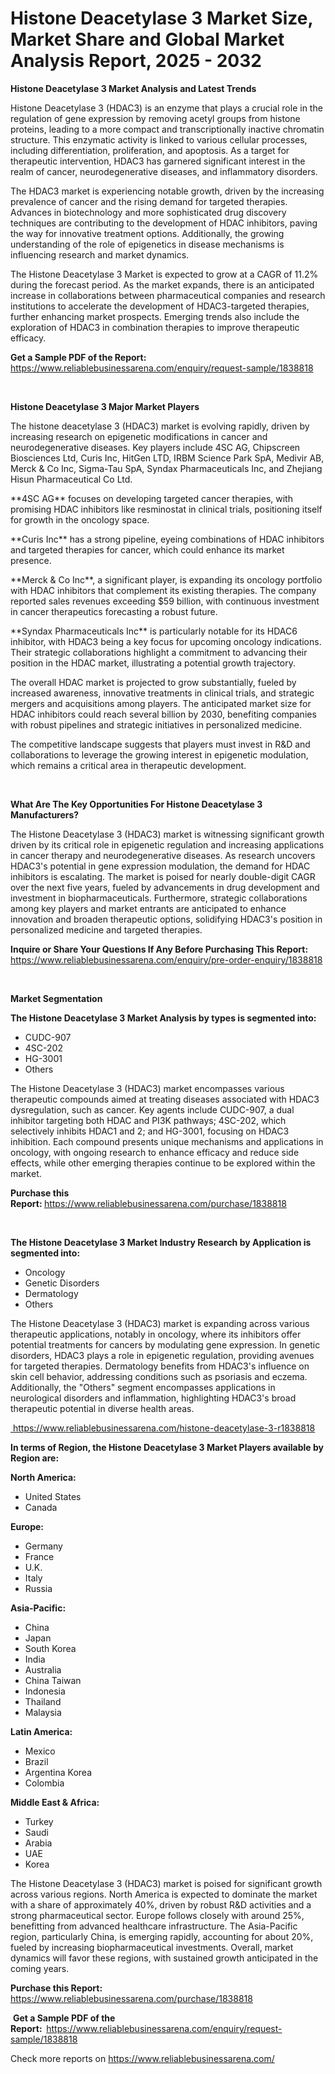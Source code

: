 <p><h1>Histone Deacetylase 3 Market Size, Market Share and Global Market Analysis Report, 2025 - 2032</h1></p><p><strong>Histone Deacetylase 3 Market Analysis and Latest Trends</strong></p>
<p><p>Histone Deacetylase 3 (HDAC3) is an enzyme that plays a crucial role in the regulation of gene expression by removing acetyl groups from histone proteins, leading to a more compact and transcriptionally inactive chromatin structure. This enzymatic activity is linked to various cellular processes, including differentiation, proliferation, and apoptosis. As a target for therapeutic intervention, HDAC3 has garnered significant interest in the realm of cancer, neurodegenerative diseases, and inflammatory disorders.</p><p>The HDAC3 market is experiencing notable growth, driven by the increasing prevalence of cancer and the rising demand for targeted therapies. Advances in biotechnology and more sophisticated drug discovery techniques are contributing to the development of HDAC inhibitors, paving the way for innovative treatment options. Additionally, the growing understanding of the role of epigenetics in disease mechanisms is influencing research and market dynamics.</p><p>The Histone Deacetylase 3 Market is expected to grow at a CAGR of 11.2% during the forecast period. As the market expands, there is an anticipated increase in collaborations between pharmaceutical companies and research institutions to accelerate the development of HDAC3-targeted therapies, further enhancing market prospects. Emerging trends also include the exploration of HDAC3 in combination therapies to improve therapeutic efficacy.</p></p>
<p><strong>Get a Sample PDF of the Report:&nbsp;</strong> <a href="https://www.reliablebusinessarena.com/enquiry/request-sample/1838818?utm_campaign=2805&utm_medium=2&utm_source=Github&utm_content=ia&utm_term=08032025&utm_id=histone-deacetylase-3">https://www.reliablebusinessarena.com/enquiry/request-sample/1838818</a></p>
<p>&nbsp;</p>
<p><strong>Histone Deacetylase 3 Major Market Players</strong></p>
<p><p>The histone deacetylase 3 (HDAC3) market is evolving rapidly, driven by increasing research on epigenetic modifications in cancer and neurodegenerative diseases. Key players include 4SC AG, Chipscreen Biosciences Ltd, Curis Inc, HitGen LTD, IRBM Science Park SpA, Medivir AB, Merck & Co Inc, Sigma-Tau SpA, Syndax Pharmaceuticals Inc, and Zhejiang Hisun Pharmaceutical Co Ltd.</p><p>**4SC AG** focuses on developing targeted cancer therapies, with promising HDAC inhibitors like resminostat in clinical trials, positioning itself for growth in the oncology space. </p><p>**Curis Inc** has a strong pipeline, eyeing combinations of HDAC inhibitors and targeted therapies for cancer, which could enhance its market presence.</p><p>**Merck & Co Inc**, a significant player, is expanding its oncology portfolio with HDAC inhibitors that complement its existing therapies. The company reported sales revenues exceeding $59 billion, with continuous investment in cancer therapeutics forecasting a robust future.</p><p>**Syndax Pharmaceuticals Inc** is particularly notable for its HDAC6 inhibitor, with HDAC3 being a key focus for upcoming oncology indications. Their strategic collaborations highlight a commitment to advancing their position in the HDAC market, illustrating a potential growth trajectory.</p><p>The overall HDAC market is projected to grow substantially, fueled by increased awareness, innovative treatments in clinical trials, and strategic mergers and acquisitions among players. The anticipated market size for HDAC inhibitors could reach several billion by 2030, benefiting companies with robust pipelines and strategic initiatives in personalized medicine.</p><p>The competitive landscape suggests that players must invest in R&D and collaborations to leverage the growing interest in epigenetic modulation, which remains a critical area in therapeutic development.</p></p>
<p>&nbsp;</p>
<p><strong>What Are The Key Opportunities For Histone Deacetylase 3 Manufacturers?</strong></p>
<p><p>The Histone Deacetylase 3 (HDAC3) market is witnessing significant growth driven by its critical role in epigenetic regulation and increasing applications in cancer therapy and neurodegenerative diseases. As research uncovers HDAC3's potential in gene expression modulation, the demand for HDAC inhibitors is escalating. The market is poised for nearly double-digit CAGR over the next five years, fueled by advancements in drug development and investment in biopharmaceuticals. Furthermore, strategic collaborations among key players and market entrants are anticipated to enhance innovation and broaden therapeutic options, solidifying HDAC3's position in personalized medicine and targeted therapies.</p></p>
<p><strong>Inquire or Share Your Questions If Any Before Purchasing This Report:</strong> <a href="https://www.reliablebusinessarena.com/enquiry/pre-order-enquiry/1838818?utm_campaign=2805&utm_medium=2&utm_source=Github&utm_content=ia&utm_term=08032025&utm_id=histone-deacetylase-3">https://www.reliablebusinessarena.com/enquiry/pre-order-enquiry/1838818</a></p>
<p>&nbsp;</p>
<p><strong>Market Segmentation</strong></p>
<p><strong>The Histone Deacetylase 3 Market Analysis by types is segmented into:</strong></p>
<p><ul><li>CUDC-907</li><li>4SC-202</li><li>HG-3001</li><li>Others</li></ul></p>
<p><p>The Histone Deacetylase 3 (HDAC3) market encompasses various therapeutic compounds aimed at treating diseases associated with HDAC3 dysregulation, such as cancer. Key agents include CUDC-907, a dual inhibitor targeting both HDAC and PI3K pathways; 4SC-202, which selectively inhibits HDAC1 and 2; and HG-3001, focusing on HDAC3 inhibition. Each compound presents unique mechanisms and applications in oncology, with ongoing research to enhance efficacy and reduce side effects, while other emerging therapies continue to be explored within the market.</p></p>
<p><strong>Purchase this Report:&nbsp;</strong><a href="https://www.reliablebusinessarena.com/purchase/1838818?utm_campaign=2805&utm_medium=2&utm_source=Github&utm_content=ia&utm_term=08032025&utm_id=histone-deacetylase-3">https://www.reliablebusinessarena.com/purchase/1838818</a></p>
<p>&nbsp;</p>
<p><strong>The Histone Deacetylase 3 Market Industry Research by Application is segmented into:</strong></p>
<p><ul><li>Oncology</li><li>Genetic Disorders</li><li>Dermatology</li><li>Others</li></ul></p>
<p><p>The Histone Deacetylase 3 (HDAC3) market is expanding across various therapeutic applications, notably in oncology, where its inhibitors offer potential treatments for cancers by modulating gene expression. In genetic disorders, HDAC3 plays a role in epigenetic regulation, providing avenues for targeted therapies. Dermatology benefits from HDAC3's influence on skin cell behavior, addressing conditions such as psoriasis and eczema. Additionally, the "Others" segment encompasses applications in neurological disorders and inflammation, highlighting HDAC3's broad therapeutic potential in diverse health areas.</p></p>
<p><a href="https://www.reliablebusinessarena.com/histone-deacetylase-3-r1838818?utm_campaign=2805&utm_medium=2&utm_source=Github&utm_content=ia&utm_term=08032025&utm_id=histone-deacetylase-3">&nbsp;https://www.reliablebusinessarena.com/histone-deacetylase-3-r1838818</a></p>
<p><strong>In terms of Region, the Histone Deacetylase 3 Market Players available by Region are:</strong></p>
<p>
    <p> <strong> North America: </strong>
        <ul>
            <li>United States</li>
            <li>Canada</li>
        </ul>
        </p> 
    <p> <strong> Europe: </strong>
        <ul>
            <li>Germany</li>
            <li>France</li>
            <li>U.K.</li>
            <li>Italy</li>
            <li>Russia</li>
        </ul>
        </p> 
    <p> <strong> Asia-Pacific: </strong>
        <ul>
            <li>China</li>
            <li>Japan</li>
            <li>South Korea</li>
            <li>India</li>
            <li>Australia</li>
            <li>China Taiwan</li>
            <li>Indonesia</li>
            <li>Thailand</li>
            <li>Malaysia</li>
        </ul>
        </p> 
    <p> <strong> Latin America: </strong>
        <ul>
            <li>Mexico</li>
            <li>Brazil</li>
            <li>Argentina Korea</li>
            <li>Colombia</li>
        </ul>
        </p> 
    <p> <strong> Middle East & Africa: </strong>
        <ul>
            <li>Turkey</li>
            <li>Saudi</li>
            <li>Arabia</li>
            <li>UAE</li>
            <li>Korea</li>
        </ul>
    </p>
    </p>
<p><p>The Histone Deacetylase 3 (HDAC3) market is poised for significant growth across various regions. North America is expected to dominate the market with a share of approximately 40%, driven by robust R&D activities and a strong pharmaceutical sector. Europe follows closely with around 25%, benefitting from advanced healthcare infrastructure. The Asia-Pacific region, particularly China, is emerging rapidly, accounting for about 20%, fueled by increasing biopharmaceutical investments. Overall, market dynamics will favor these regions, with sustained growth anticipated in the coming years.</p></p>
<p><strong>Purchase this Report: </strong><a href="https://www.reliablebusinessarena.com/purchase/1838818?utm_campaign=2805&utm_medium=2&utm_source=Github&utm_content=ia&utm_term=08032025&utm_id=histone-deacetylase-3">https://www.reliablebusinessarena.com/purchase/1838818</a></p>
<p>&nbsp;<strong>Get a Sample PDF of the Report:&nbsp;&nbsp;</strong><a href="https://www.reliablebusinessarena.com/enquiry/request-sample/1838818?utm_campaign=2805&utm_medium=2&utm_source=Github&utm_content=ia&utm_term=08032025&utm_id=histone-deacetylase-3">https://www.reliablebusinessarena.com/enquiry/request-sample/1838818</a></p>
<p><strong></strong></p>
<p>Check more reports on <a href="https://www.reliablebusinessarena.com/?utm_campaign=2805&utm_medium=2&utm_source=Github&utm_content=ia&utm_term=08032025&utm_id=histone-deacetylase-3">https://www.reliablebusinessarena.com/</a></p>